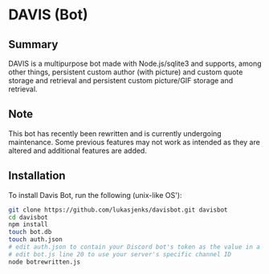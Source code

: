 # DAVIS (Bot)

## Summary

DAVIS is a multipurpose bot made with Node.js/sqlite3 and supports, among other things, persistent custom author (with picture) and custom quote storage and retrieval and persistent custom picture/GIF storage and retrieval.

## Note

This bot has recently been rewritten and is currently undergoing maintenance. Some previous features may not work as intended as they are altered and additional features are added.

## Installation

To install Davis Bot, run the following (unix-like OS'):

```bash
git clone https://github.com/lukasjenks/davisbot.git davisbot
cd davisbot
npm install
touch bot.db
touch auth.json
# edit auth.json to contain your Discord bot's token as the value in a key value pair with the key "token"
# edit bot.js line 20 to use your server's specific channel ID
node botrewritten.js
```
